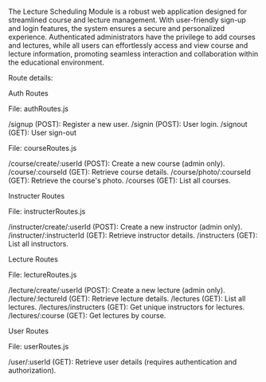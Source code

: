 The Lecture Scheduling Module is a robust web application designed for streamlined course and lecture management. With user-friendly sign-up and login features, the system ensures a secure and personalized experience. Authenticated administrators have the privilege to add courses and lectures, while all users can effortlessly access and view course and lecture information, promoting seamless interaction and collaboration within the educational environment.

Route details:

Auth Routes

File: authRoutes.js

/signup (POST): Register a new user.
/signin (POST): User login.
/signout (GET): User sign-out

File: courseRoutes.js

/course/create/:userId (POST): Create a new course (admin only).
/course/:courseId (GET): Retrieve course details.
/course/photo/:courseId (GET): Retrieve the course's photo.
/courses (GET): List all courses.

Instructer Routes

File: instructerRoutes.js

/instructer/create/:userId (POST): Create a new instructor (admin only).
/instructer/:instructerId (GET): Retrieve instructor details.
/instructers (GET): List all instructors.

Lecture Routes

File: lectureRoutes.js

/lecture/create/:userId (POST): Create a new lecture (admin only).
/lecture/:lectureId (GET): Retrieve lecture details.
/lectures (GET): List all lectures.
/lectures/instructers (GET): Get unique instructors for lectures.
/lectures/:course (GET): Get lectures by course.

User Routes

File: userRoutes.js

/user/:userId (GET): Retrieve user details (requires authentication and authorization).

